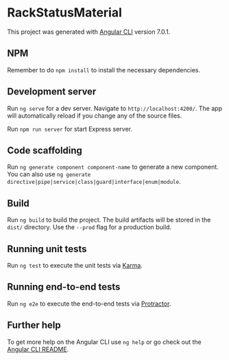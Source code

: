 # RackStatusMaterial

This project was generated with [Angular CLI](https://github.com/angular/angular-cli) version 7.0.1.

## NPM

Remember to do `npm install` to install the necessary dependencies.

## Development server

Run `ng serve` for a dev server. Navigate to `http://localhost:4200/`. The app will automatically reload if you change any of the source files.

Run `npm run server` for start Express server.

## Code scaffolding

Run `ng generate component component-name` to generate a new component. You can also use `ng generate directive|pipe|service|class|guard|interface|enum|module`.

## Build

Run `ng build` to build the project. The build artifacts will be stored in the `dist/` directory. Use the `--prod` flag for a production build.

## Running unit tests

Run `ng test` to execute the unit tests via [Karma](https://karma-runner.github.io).

## Running end-to-end tests

Run `ng e2e` to execute the end-to-end tests via [Protractor](http://www.protractortest.org/).

## Further help

To get more help on the Angular CLI use `ng help` or go check out the [Angular CLI README](https://github.com/angular/angular-cli/blob/master/README.md).
